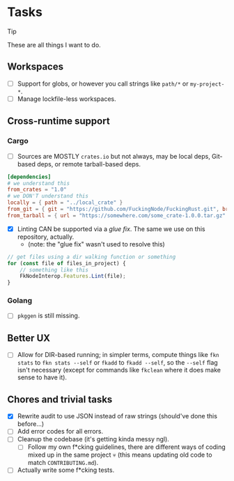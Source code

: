 # Tasks

> [!TIP]
> These are all things I want to do.

## Workspaces

- [ ] Support for globs, or however you call strings like `path/*` or `my-project-*`.
- [ ] Manage lockfile-less workspaces.

## Cross-runtime support

### Cargo

- [ ] Sources are MOSTLY `crates.io` but not always, may be local deps, Git-based deps, or remote tarball-based deps.

```toml
[dependencies]
# we understand this
from_crates = "1.0"
# we DON'T understand this
locally = { path = "../local_crate" }
from_git = { git = "https://github.com/FuckingNode/FuckingRust.git", branch = "dev" }
from_tarball = { url = "https://somewhere.com/some_crate-1.0.0.tar.gz" }
```

- [x] Linting CAN be supported via a _glue fix_. The same we use on this repository, actually.
  - (note: the "glue fix" wasn't used to resolve this)

```js
// get files using a dir walking function or something
for (const file of files_in_project) {
    // something like this
    FkNodeInterop.Features.Lint(file);
}
```

### Golang

- [ ] `pkggen` is still missing.

## Better UX

- [ ] Allow for DIR-based running; in simpler terms, compute things like `fkn stats` to `fkn stats --self` or `fkadd` to `fkadd --self`, so the `--self` flag isn't necessary (except for commands like `fkclean` where it does make sense to have it).

## Chores and trivial tasks

- [x] Rewrite audit to use JSON instead of raw strings (should've done this before...)
- [ ] Add error codes for all errors.
- [ ] Cleanup the codebase (it's getting kinda messy ngl).
  - [ ] Follow my own f\*cking guidelines, there are different ways of coding mixed up in the same project :skull: (this means updating old code to match `CONTRIBUTING.md`).
- [ ] Actually write some f\*cking tests.
